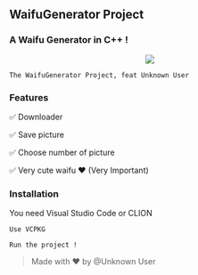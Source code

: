 ## WaifuGenerator Project
### A Waifu Generator in C++ !

<p align="center">
  <img src="https://cdn.waifu.im/6784.jpg">
</p>

```
The WaifuGenerator Project, feat Unknown User
```

### Features

✅ Downloader

✅ Save picture

✅ Choose number of picture

✅ Very cute waifu ❤ (Very Important)

### Installation

You need Visual Studio Code or CLION
```
Use VCPKG 
```

```
Run the project !
```

> Made with ❤ by @Unknown User
